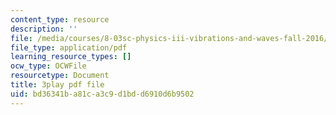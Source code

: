 ```yaml
---
content_type: resource
description: ''
file: /media/courses/8-03sc-physics-iii-vibrations-and-waves-fall-2016/bd36341ba81ca3c9d1bdd6910d6b9502_jwh7LqjT4w0.pdf
file_type: application/pdf
learning_resource_types: []
ocw_type: OCWFile
resourcetype: Document
title: 3play pdf file
uid: bd36341b-a81c-a3c9-d1bd-d6910d6b9502
---
```

